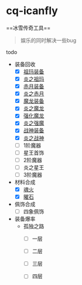 # cq-icanfly
==冰雪传奇工具==

> 娱乐的同时解决一些bug
>

todo

- 装备回收
  - [x] [祖玛装备](recover/recover.md)
  - [x] [炎之祖玛](recover/recover.md)
  - [x] [赤月装备](recover/recover.md)
  - [x] [炎之赤月](recover/recover.md)
  - [x] [魔龙装备](recover/recover.md)
  - [x] [炎之魔龙](recover/recover.md)
  - [x] [强化魔龙](recover/recover.md)
  - [x] [炎之强魔](recover/recover.md)
  - [x] [战神装备](recover/recover.md)
  - [x] [炎之战神](recover/recover.md)
  - [ ] 1阶魔器
  - [ ] 星王首饰
  - [ ] 2阶魔器
  - [ ] 炎之星王
  - [ ] 3阶魔器
  
- 材料合成
  - [x] [魂火](merge/merge.md)
  - [x] [曜石](merge/merge.md)
- 佩饰合成
  - [ ] 四象佩饰
- 装备爆率
  - 孤独之路
    - [ ] 一层
    - [ ] 二层
    - [ ] 三层
    - [ ] 四层



